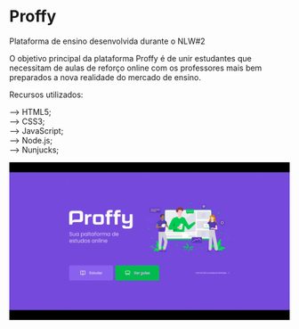 # Proffy
Plataforma de ensino desenvolvida durante o NLW#2

O objetivo principal da plataforma Proffy é de unir estudantes que necessitam de aulas de reforço online com os professores mais bem preparados a nova realidade do mercado de ensino. 

Recursos utilizados:

–> HTML5; <br>
–> CSS3; <br>
–> JavaScript; <br>
–> Node.js; <br>
–> Nunjucks; <br>

![site-operante](https://github.com/GuihLeme/Proffy/blob/master/Proffy.gif)
